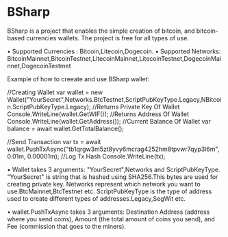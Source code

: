 # BSharp 
BSharp is a project that enables the simple creation of bitcoin, and bitcoin-based currencies wallets. The project is free for all types of use.

• Supported Currencies : Bitcoin,Litecoin,Dogecoin.
• Supported Networks: BitcoinMainnet,BitcoinTestnet,LitecoinMainnet,LitecoinTestnet,DogecoinMainnet,DogecoinTestmet



Example of how to creeate and use BSharp wallet:

//Creating Wallet
var wallet = new Wallet("YourSecret",Networks.BtcTestnet,ScriptPubKeyType.Legacy,NBitcoin.ScriptPubKeyType.Legacy);
//Returns Private Key Of Wallet
Console.WriteLine(wallet.GetWIF());
//Returns Address Of Wallet
Console.WriteLine(wallet.GetAddress());
//Current Balance Of Wallet
var balance = await wallet.GetTotalBalance();

//Send Transaction
var tx = await wallet.PushTxAsync("tb1qrgw3m5zt8yvy6mcrag4252hm8tpvwr7qyp3l6m", 0.01m, 0.00001m);
//Log Tx Hash
Console.WriteLine(tx);


• Wallet takes 3 arguments: "YourSecret",Networks and ScriptPubKeyType.
  "YourSecret" is string that is hashed using SHA256.This bytes are used for creating private key.
  Networks represent which network you want to use.BtcMainnet,BtcTestnet etc.
  ScriptPubKeyType is the type of address used to create different types of addresses.Legacy,SegWit etc.
  
  
• wallet.PushTxAsync takes 3 arguments: Destination Address (address where you send coins), Amount (the total amount of coins you send), and Fee (commission that goes to the miners).
